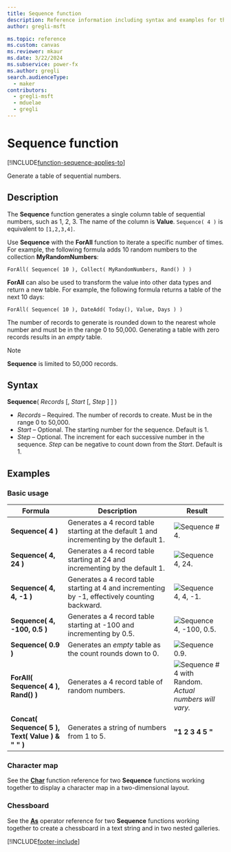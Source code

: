 ```yaml
---
title: Sequence function
description: Reference information including syntax and examples for the Sequence function.
author: gregli-msft

ms.topic: reference
ms.custom: canvas
ms.reviewer: mkaur
ms.date: 3/22/2024
ms.subservice: power-fx
ms.author: gregli
search.audienceType:
  - maker
contributors:
  - gregli-msft
  - mduelae
  - gregli
---
```


# Sequence function
[!INCLUDE[function-sequence-applies-to](includes/function-sequence-applies-to.md)]



Generate a table of sequential numbers.

## Description

The **Sequence** function generates a single column table of sequential numbers, such as 1, 2, 3. The name of the column is **Value**. `Sequence( 4 )` is equivalent to `[1,2,3,4]`.

Use **Sequence** with the **ForAll** function to iterate a specific number of times. For example, the following formula adds 10 random numbers to the collection **MyRandomNumbers**:

```power-fx
ForAll( Sequence( 10 ), Collect( MyRandomNumbers, Rand() ) )
```

**ForAll** can also be used to transform the value into other data types and return a new table. For example, the following formula returns a table of the next 10 days:

```power-fx
ForAll( Sequence( 10 ), DateAdd( Today(), Value, Days ) )
```

The number of records to generate is rounded down to the nearest whole number and must be in the range 0 to 50,000. Generating a table with zero records results in an _empty_ table.

> [!NOTE] 
> **Sequence** is limited to 50,000 records.

## Syntax

**Sequence**( _Records_ [, _Start_ [, *Step* ] ] )

- _Records_ – Required. The number of records to create. Must be in the range 0 to 50,000.
- _Start_ – Optional. The starting number for the sequence. Default is 1.
- _Step_ – Optional. The increment for each successive number in the sequence. _Step_ can be negative to count down from the _Start_. Default is 1.

## Examples

### Basic usage

| Formula                                             | Description                                                                                     | Result                                                                                                                                |
| --------------------------------------------------- | ----------------------------------------------------------------------------------------------- | ------------------------------------------------------------------------------------------------------------------------------------- |
| **Sequence( 4 )**                                   | Generates a 4 record table starting at the default 1 and incrementing by the default 1.         | ![Sequence # 4.](media/function-sequence/sequence-4.png "Sequence # 4")                                                               |
| **Sequence( 4, 24 )**                               | Generates a 4 record table starting at 24 and incrementing by the default 1.                    | ![Sequence 4, 24.](media/function-sequence/sequence-4-24.png "Sequence 4, 24")                                                        |
| **Sequence( 4, 4, -1 )**                            | Generates a 4 record table starting at 4 and incrementing by -1, effectively counting backward. | ![Sequence 4, 4, -1.](media/function-sequence/sequence-4-4-n1.png "Sequence 4, 4, -1")                                                |
| **Sequence( 4, -100, 0.5 )**                        | Generates a 4 record table starting at -100 and incrementing by 0.5.                            | ![Sequence 4, -100, 0.5.](media/function-sequence/sequence-4-n100-p5.png "Sequence 4, -100, 0.5")                                     |
| **Sequence( 0.9 )**                                 | Generates an _empty_ table as the count rounds down to 0.                                       | ![Sequence 0.9.](media/function-sequence/sequence-empty.png "Sequence 0.9")                                                           |
| **ForAll( Sequence( 4 ), Rand() )**                 | Generates a 4 record table of random numbers.                                                   | ![Sequence # 4 with Random.](media/function-sequence/sequence-4-random.png "Sequence # 4 with Random")<br>_Actual numbers will vary._ |
| **Concat( Sequence( 5 ),<br>Text( Value ) & " " )** | Generates a string of numbers from 1 to 5.                                                      | **"1 2 3 4 5 "**                                                                                                                      |

### Character map

See the [**Char**](function-char.md#display-a-character-map) function reference for two **Sequence** functions working together to display a character map in a two-dimensional layout.

### Chessboard

See the [**As**](operators.md#as-operator) operator reference for two **Sequence** functions working together to create a chessboard in a text string and in two nested galleries.

[!INCLUDE[footer-include](../../includes/footer-banner.md)]



























































